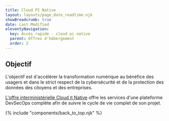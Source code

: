 ```yaml
---
title: Cloud PI Native
layout: layouts/page_date_readtime.njk
showBreadcrumb: true
date: Last Modified
eleventyNavigation:
  key: Accès rapide - cloud pi native
  parent: Offres d'hébergement
  order: 2
---
```


## Objectif

L'objectif est d'accélérer la transformation numérique au bénéfice des usagers et dans le strict respect de la cybersécurité et de la protection des données des citoyens et des entreprises.

[L'offre interministérielle Cloud π Native](../1-introduction/) offre les services d'une plateforme DevSecOps complète afin de suivre le cycle de vie complet de son projet.

{% include "components/back_to_top.njk" %}
